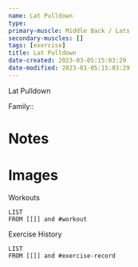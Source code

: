 ```yaml
---
name: Lat Pulldown
type:
primary-muscle: Middle Back / Lats
secondary-muscles: []
tags: [exercise]
title: Lat Pulldown
date-created: 2023-03-05:15:03:29
date-modified: 2023-03-05:15:03:29
---
```



Lat Pulldown

Family::

# Notes

# Images

Workouts

```dataview
LIST 
FROM [[]] and #workout
```

Exercise History

```dataview
LIST
FROM [[]] and #exercise-record
```
